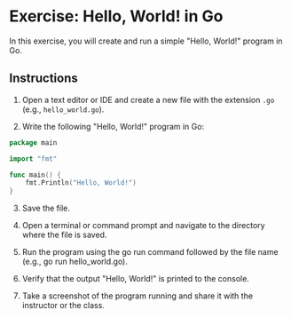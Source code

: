 # Exercise: Hello, World! in Go

In this exercise, you will create and run a simple "Hello, World!" program in Go.

## Instructions

1. Open a text editor or IDE and create a new file with the extension `.go` (e.g., `hello_world.go`).

2. Write the following "Hello, World!" program in Go:

```go
package main

import "fmt"

func main() {
    fmt.Println("Hello, World!")
}
```

3. Save the file.

4. Open a terminal or command prompt and navigate to the directory where the file is saved.

5. Run the program using the go run command followed by the file name (e.g., go run hello_world.go).

6. Verify that the output "Hello, World!" is printed to the console.

7. Take a screenshot of the program running and share it with the instructor or the class.

